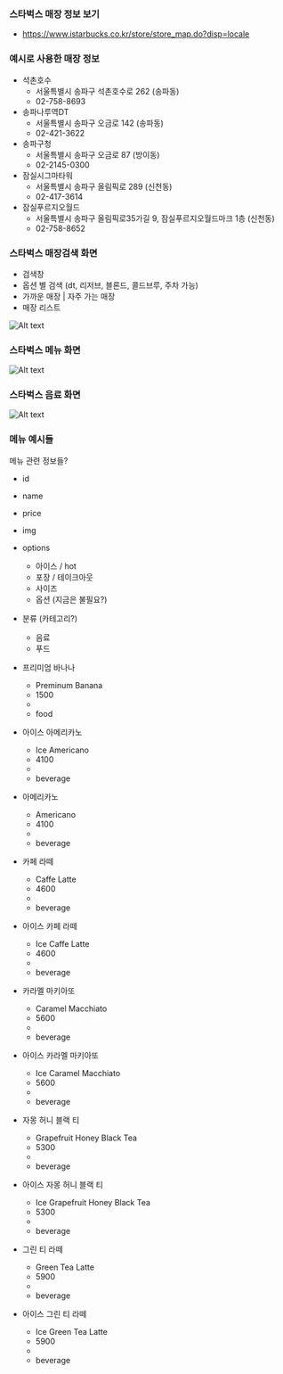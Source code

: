 ### 스타벅스 매장 정보 보기
- https://www.istarbucks.co.kr/store/store_map.do?disp=locale

### 예시로 사용한 매장 정보
- 석촌호수
  - 서울특별시 송파구 석촌호수로 262 (송파동)
  - 02-758-8693
- 송파나루역DT
  - 서울특별시 송파구 오금로 142 (송파동)
  - 02-421-3622
- 송파구청
  - 서울특별시 송파구 오금로 87 (방이동)
  - 02-2145-0300
- 잠실시그마타워
  - 서울특별시 송파구 올림픽로 289 (신천동)
  - 02-417-3614
- 잠실푸르지오월드
  - 서울특별시 송파구 올림픽로35가길 9, 잠실푸르지오월드마크 1층 (신천동)
  - 02-758-8652

### 스타벅스 매장검색 화면
- 검색창
- 옵션 별 검색 (dt, 리저브, 블론드, 콜드브루, 주차 가능)
- 가까운 매장 | 자주 가는 매장
- 매장 리스트

![Alt text](pictures/starbucks_shops.jpeg?raw=true "Title")


### 스타벅스 메뉴 화면


![Alt text](pictures/starbucks_menu.jpeg?raw=true "Title")

### 스타벅스 음료 화면


![Alt text](pictures/starbucks_coffee.jpeg?raw=true "Title")



### 메뉴 예시들

메뉴 관련 정보들?
  - id
  - name
  - price
  - img
  - options
    - 아이스 / hot
    - 포장 / 테이크아웃
    - 사이즈
    - 옵션 (지금은 불필요?)
  - 분류 (카테고리?)
    - 음료
    - 푸드

- 프리미엄 바나나
  - Preminum Banana
  - 1500
  - 
  - food

- 아이스 아메리카노
  - Ice Americano
  - 4100
  - 
  - beverage

- 아메리카노
  - Americano
  - 4100
  -
  - beverage

- 카페 라떼
  - Caffe Latte
  - 4600
  -
  - beverage

- 아이스 카페 라떼
  - Ice Caffe Latte
  - 4600
  -
  - beverage

- 카라멜 마키아또
  - Caramel Macchiato
  - 5600
  - 
  - beverage

- 아이스 카라멜 마키아또 
  - Ice Caramel Macchiato
  - 5600
  -
  - beverage

- 자몽 허니 블랙 티
  - Grapefruit Honey Black Tea
  - 5300
  -
  - beverage

- 아이스 자몽 허니 블랙 티
  - Ice Grapefruit Honey Black Tea
  - 5300
  -
  - beverage

- 그린 티 라떼
  - Green Tea Latte
  - 5900
  -
  - beverage

- 아이스 그린 티 라떼
  - Ice Green Tea Latte
  - 5900
  -
  - beverage
